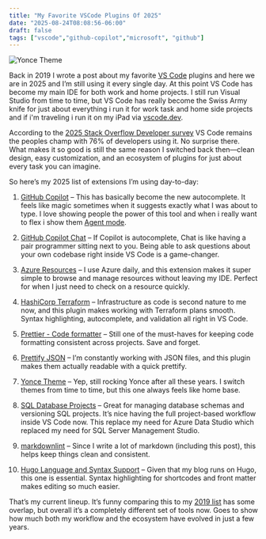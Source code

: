 ```yaml
---
title: "My Favorite VSCode Plugins Of 2025"
date: "2025-08-24T08:08:56-06:00"
draft: false
tags: ["vscode","github-copilot","microsoft", "github"]
---
```

![Yonce Theme](https://gogorichiesitefiles.blob.core.windows.net/publicfiles/Yonce.jpg)

Back in 2019 I wrote a post about my favorite [VS Code](https://code.visualstudio.com/) plugins and here we are in 2025 and I’m still using it every single day. At this point VS Code has become my main IDE for both work and home projects. I still run Visual Studio from time to time, but VS Code has really become the Swiss Army knife for just about everything i run it for work task and home side projects and if i'm traveling i run it on my iPad via [vscode.dev](https://vscode.dev/).  

According to the [2025 Stack Overflow Developer survey](https://survey.stackoverflow.co/2025/technology#1-dev-id-es) VS Code remains the peoples champ with 76% of developers using it. No surprise there. What makes it so good is still the same reason I switched back then—clean design, easy customization, and an ecosystem of plugins for just about every task you can imagine.  

So here’s my 2025 list of extensions I’m using day-to-day:  

1. [GitHub Copilot](https://marketplace.visualstudio.com/items?itemName=GitHub.copilot) – This has basically become the new autocomplete. It feels like magic sometimes when it suggests exactly what I was about to type. I love showing people the power of this tool and when i really want to flex i show them [Agent mode](https://github.com/newsroom/press-releases/agent-mode).

1. [GitHub Copilot Chat](https://marketplace.visualstudio.com/items?itemName=GitHub.copilot-chat) – If Copilot is autocomplete, Chat is like having a pair programmer sitting next to you. Being able to ask questions about your own codebase right inside VS Code is a game-changer.  

1. [Azure Resources](https://marketplace.visualstudio.com/items?itemName=ms-azuretools.vscode-azureresourcegroups) – I use Azure daily, and this extension makes it super simple to browse and manage resources without leaving my IDE. Perfect for when I just need to check on a resource quickly.  

1. [HashiCorp Terraform](https://marketplace.visualstudio.com/items?itemName=HashiCorp.terraform) – Infrastructure as code is second nature to me now, and this plugin makes working with Terraform plans smooth. Syntax highlighting, autocomplete, and validation all right in VS Code.  

1. [Prettier - Code formatter](https://marketplace.visualstudio.com/items?itemName=esbenp.prettier-vscode) – Still one of the must-haves for keeping code formatting consistent across projects. Save and forget.  

1. [Prettify JSON](https://marketplace.visualstudio.com/items?itemName=mohsen1.prettify-json) – I’m constantly working with JSON files, and this plugin makes them actually readable with a quick prettify.  

1. [Yonce Theme](https://marketplace.visualstudio.com/items?itemName=minamarkham.yonce-theme) – Yep, still rocking Yonce after all these years. I switch themes from time to time, but this one always feels like home base.  

1. [SQL Database Projects](https://marketplace.visualstudio.com/items?itemName=ms-mssql.sql-database-projects-vscode) – Great for managing database schemas and versioning SQL projects. It’s nice having the full project-based workflow inside VS Code now.  This replace my need for Azure Data Studio which replaced my need for SQL Server Management Studio.

1. [markdownlint](https://marketplace.visualstudio.com/items?itemName=DavidAnson.vscode-markdownlint) – Since I write a lot of markdown (including this post), this helps keep things clean and consistent.  

1. [Hugo Language and Syntax Support](https://marketplace.visualstudio.com/items?itemName=budparr.language-hugo-vscode) – Given that my blog runs on Hugo, this one is essential. Syntax highlighting for shortcodes and front matter makes editing so much easier.  

That’s my current lineup. It’s funny comparing this to my [2019 list](/blog/microsoft/2019_fav_vscode_plugins) has some overlap, but overall it’s a completely different set of tools now. Goes to show how much both my workflow and the ecosystem have evolved in just a few years.
